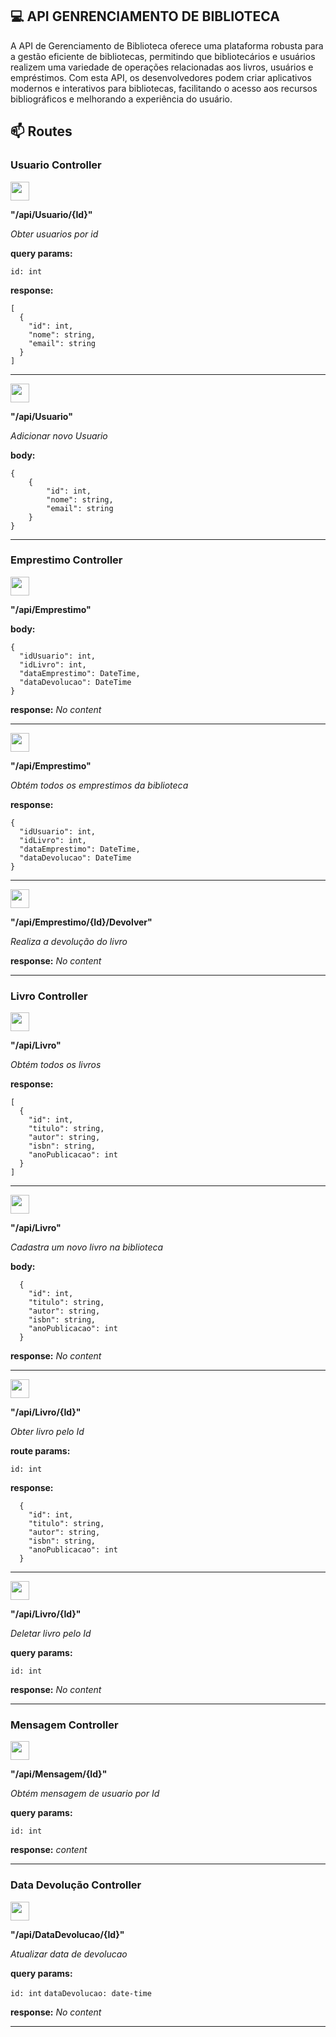 ## 💻 API GENRENCIAMENTO DE BIBLIOTECA

A API de Gerenciamento de Biblioteca oferece uma plataforma robusta para a gestão eficiente de bibliotecas, permitindo que bibliotecários e usuários realizem uma variedade de operações relacionadas aos livros, usuários e empréstimos. Com esta API, os desenvolvedores podem criar aplicativos modernos e interativos para bibliotecas, facilitando o acesso aos recursos bibliográficos e melhorando a experiência do usuário.

## 📫  Routes

### Usuario Controller

<img src="https://img.shields.io/badge/-GET-%2361AFFE" height="30" />

**"/api/Usuario/{Id}"**

_Obter usuarios por id_

**query params:**

`id: int`

**response:**
```
[
  {
    "id": int,
    "nome": string,
    "email": string
  }
]
```

<hr>

<img src="https://img.shields.io/badge/-POST-%2349CC90" height="30" />

**"/api/Usuario"**

_Adicionar novo Usuario_

**body:**
```
{
    {
        "id": int,
        "nome": string,
        "email": string
    }
}
```
<hr>

### Emprestimo Controller

<img src="https://img.shields.io/badge/-POST-%2349CC90" height="30" />

**"/api/Emprestimo"**

**body:**
```
{
  "idUsuario": int,
  "idLivro": int,
  "dataEmprestimo": DateTime,
  "dataDevolucao": DateTime
}
```

**response:**
_No content_

<hr>

<img src="https://img.shields.io/badge/-GET-%2361AFFE" height="30" />

**"/api/Emprestimo"**

_Obtém todos os emprestimos da biblioteca_

**response:**
```
{
  "idUsuario": int,
  "idLivro": int,
  "dataEmprestimo": DateTime,
  "dataDevolucao": DateTime
}
```

<hr>

<img src="https://img.shields.io/badge/-PUT-%23FCA130" height="30" />

**"/api/Emprestimo/{Id}/Devolver"**

_Realiza a devolução do livro_

**response:**
_No content_

<hr>

### Livro Controller

<img src="https://img.shields.io/badge/-GET-%2361AFFE" height="30" />

**"/api/Livro"**

_Obtém todos os livros_

**response:**
```
[
  {
    "id": int,
    "titulo": string,
    "autor": string,
    "isbn": string,
    "anoPublicacao": int
  }
]
```

<hr>

<img src="https://img.shields.io/badge/-POST-%2349CC90" height="30" />

**"/api/Livro"**

_Cadastra um novo livro na biblioteca_

**body:**
```
  {
    "id": int,
    "titulo": string,
    "autor": string,
    "isbn": string,
    "anoPublicacao": int
  }
```
**response:**
_No content_

<hr>

<img src="https://img.shields.io/badge/-GET-%2361AFFE" height="30" />

**"/api/Livro/{Id}"**

_Obter livro pelo Id_

**route params:**

`id: int`

**response:**
```
  {
    "id": int,
    "titulo": string,
    "autor": string,
    "isbn": string,
    "anoPublicacao": int
  }
```

<hr>

<img src="https://img.shields.io/badge/-DELETE-%23F93E3E" height="30" />

**"/api/Livro/{Id}"**

_Deletar livro pelo Id_

**query params:**

`id: int`

**response:**
_No content_

<hr>

### Mensagem Controller

<img src="https://img.shields.io/badge/-GET-%2361AFFE" height="30" />

**"/api/Mensagem/{Id}"**

_Obtém mensagem de usuario por Id_

**query params:**

`id: int`

**response:**
_content_

<hr>

### Data Devolução Controller

<img src="https://img.shields.io/badge/-PUT-%23FCA130" height="30" />

**"/api/DataDevolucao/{Id}"**

_Atualizar data de devolucao_

**query params:**

`id: int`
`dataDevolucao: date-time` 

**response:**
_No content_

<hr>




